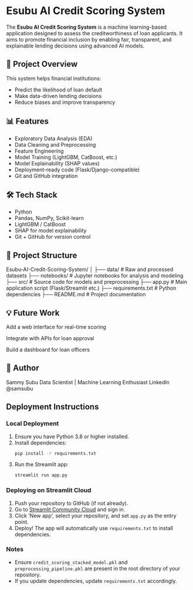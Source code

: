 # Esubu AI Credit Scoring System

The **Esubu AI Credit Scoring System** is a machine learning-based application designed to assess the creditworthiness of loan applicants. It aims to promote financial inclusion by enabling fair, transparent, and explainable lending decisions using advanced AI models.

## 🚀 Project Overview

This system helps financial institutions:
- Predict the likelihood of loan default
- Make data-driven lending decisions
- Reduce biases and improve transparency

## 📊 Features

- Exploratory Data Analysis (EDA)
- Data Cleaning and Preprocessing
- Feature Engineering
- Model Training (LightGBM, CatBoost, etc.)
- Model Explainability (SHAP values)
- Deployment-ready code (Flask/Django-compatible)
- Git and GitHub integration

## 🛠 Tech Stack

- Python
- Pandas, NumPy, Scikit-learn
- LightGBM / CatBoost
- SHAP for model explainability
- Git + GitHub for version control

## 📁 Project Structure

Esubu-AI-Credit-Scoring-System/
│
├── data/ # Raw and processed datasets
├── notebooks/ # Jupyter notebooks for analysis and modeling
├── src/ # Source code for models and preprocessing
├── app.py # Main application script (Flask/Streamlit etc.)
├── requirements.txt # Python dependencies
├── README.md # Project documentation

## 💡 Future Work
Add a web interface for real-time scoring

Integrate with APIs for loan approval

Build a dashboard for loan officers

## 👤 Author
Sammy Subu
Data Scientist | Machine Learning Enthusiast
LinkedIn @samsubu

## Deployment Instructions

### Local Deployment
1. Ensure you have Python 3.8 or higher installed.
2. Install dependencies:
   ```bash
   pip install -r requirements.txt
   ```
3. Run the Streamlit app:
   ```bash
   streamlit run app.py
   ```

### Deploying on Streamlit Cloud
1. Push your repository to GitHub (if not already).
2. Go to [Streamlit Community Cloud](https://streamlit.io/cloud) and sign in.
3. Click 'New app', select your repository, and set `app.py` as the entry point.
4. Deploy! The app will automatically use `requirements.txt` to install dependencies.

### Notes
- Ensure `credit_scoring_stacked_model.pkl` and `preprocessing_pipeline.pkl` are present in the root directory of your repository.
- If you update dependencies, update `requirements.txt` accordingly.
